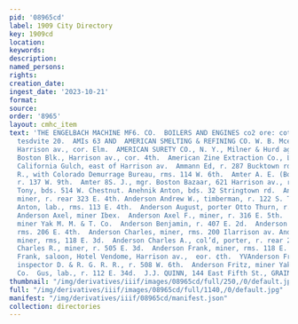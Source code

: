 ```yaml
---
pid: '08965cd'
label: 1909 City Directory
key: 1909cd
location: 
keywords: 
description: 
named_persons: 
rights: 
creation_date: 
ingest_date: '2023-10-21'
format: 
source: 
order: '8965'
layout: cmhc_item
text: 'THE ENGELBACH MACHINE MF6. CO.  BOILERS AND ENGINES co2 ore: coter ave, prone
  tesdvite 20.  AMIs 63 AND  AMERICAN SMELTING & REFINING CO. W. B. Mce- Donald mgr.,
  Harrison av., cor. Elm.  AMERICAN SURETY CO., N. Y., Milner & Hurd agts., 20-21
  Boston Blk., Harrison av., cor. 4th.  American Zine Extraction Co., Leadville Mill,
  California Gulch, east of Harrison av.  Ammann Ed, r. 287 Bucktown rd.  Amon William
  R., with Colorado Demurrage Bureau, rms. 114 W. 6th.  Amter A. E. (Boston Bazaar),
  r. 137 W. 9th.  Amter 8S. J., mgr. Boston Bazaar, 621 Harrison av., r. 137 W. 9th.  Anehek
  Tony, bds. 514 W. Chestnut. Anehnik Anton, bds. 32 Stringtown rd.  Anderson Andrew,
  miner, r. rear 323 E. 4th. Anderson Andrew W., timberman, r. 122 S. Toledo av. Anderson
  Anton, lab., rms. 113 E. 4th.  Anderson August, porter Otto Thurn, r. 115 W. 9th.
  Anderson Axel, miner Ibex.  Anderson Axel F., miner, r. 316 E. 5th.  Anderson Ben,
  miner Yak M. M. & T. Co.  Anderson Benjamin, r. 407 E. 2d.  Anderson Charles, miner,
  rms. 206 E. 4th.  Anderson Charles, miner, rms. 200 Ilarrison av. Anderson Charles,
  miner, rms, 118 E. 3d.  Anderson Charles A., col’d, porter, r. rear 207 W. 6th.  Anderson  Anderson
  Charles R., miner, r. 505 E. 3d.  Anderson Frank, miner, rms. 118 E. 3d.  Anderson
  Frank, saloon, Hotel Vendome, Harrison av.,  eor. ¢th.  YVAnderson Fred C., car
  inspector D. & R. G. R. R., r. 508 W. 6th.  Anderson Fritz, miner Yak M. M. & T.
  Co.  Gus, lab., r. 112 E. 34d.  J.J. QUINN, 144 East Fifth St., GRAINING '
thumbnail: "/img/derivatives/iiif/images/08965cd/full/250,/0/default.jpg"
full: "/img/derivatives/iiif/images/08965cd/full/1140,/0/default.jpg"
manifest: "/img/derivatives/iiif/08965cd/manifest.json"
collection: directories
---
```

